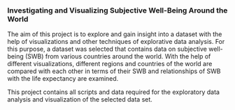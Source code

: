 ### Investigating and Visualizing Subjective Well-Being Around the World
The aim of this project is to explore and gain insight into a dataset with the help of visualizations and other techniques of explorative data analysis. For this purpose, a dataset was selected that contains data on subjective well-being (SWB) from various countries around the world. With the help of different visualizations, different regions and countries of the world are compared with each other in terms of their SWB and relationships of SWB with the life expectancy are examined.

This project contains all scripts and data required for the exploratory data analysis and visualization of the selected data set.
